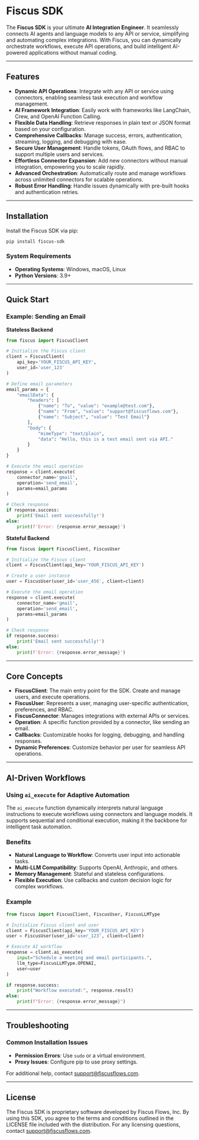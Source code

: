 # Fiscus SDK

The **Fiscus SDK** is your ultimate **AI Integration Engineer**. It seamlessly connects AI agents and language models to any API or service, simplifying and automating complex integrations. With Fiscus, you can dynamically orchestrate workflows, execute API operations, and build intelligent AI-powered applications without manual coding.

---

## Features

- **Dynamic API Operations**: Integrate with any API or service using connectors, enabling seamless task execution and workflow management.
- **AI Framework Integration**: Easily work with frameworks like LangChain, Crew, and OpenAI Function Calling.
- **Flexible Data Handling**: Retrieve responses in plain text or JSON format based on your configuration.
- **Comprehensive Callbacks**: Manage success, errors, authentication, streaming, logging, and debugging with ease.
- **Secure User Management**: Handle tokens, OAuth flows, and RBAC to support multiple users and services.
- **Effortless Connector Expansion**: Add new connectors without manual integration, empowering you to scale rapidly.
- **Advanced Orchestration**: Automatically route and manage workflows across unlimited connectors for scalable operations.
- **Robust Error Handling**: Handle issues dynamically with pre-built hooks and authentication retries.

---

## Installation

Install the Fiscus SDK via pip:

```
pip install fiscus-sdk
```

### System Requirements

- **Operating Systems**: Windows, macOS, Linux
- **Python Versions**: 3.9+

---

## Quick Start

### Example: Sending an Email

**Stateless Backend**

```python
from fiscus import FiscusClient

# Initialize the Fiscus client
client = FiscusClient(
	api_key='YOUR_FISCUS_API_KEY',
	user_id='user_123'
)

# Define email parameters
email_params = {
	"emailData": {
		"headers": [
			{"name": "To", "value": "example@test.com"},
			{"name": "From", "value": "support@fiscusflows.com"},
			{"name": "Subject", "value": "Test Email"}
		],
		"body": {
			"mimeType": "text/plain",
			"data": "Hello, this is a test email sent via API."
		}
	}
}

# Execute the email operation
response = client.execute(
	connector_name='gmail',
	operation='send_email',
	params=email_params
)

# Check response
if response.success:
    print('Email sent successfully!')
else:
    print(f'Error: {response.error_message}')
```

**Stateful Backend**

```python
from fiscus import FiscusClient, FiscusUser

# Initialize the Fiscus client
client = FiscusClient(api_key='YOUR_FISCUS_API_KEY')

# Create a user instance
user = FiscusUser(user_id='user_456', client=client)

# Execute the email operation
response = client.execute(
	connector_name='gmail',
	operation='send_email',
	params=email_params
)

# Check response
if response.success:
    print('Email sent successfully!')
else:
    print(f'Error: {response.error_message}')
```

---

## Core Concepts

- **FiscusClient**: The main entry point for the SDK. Create and manage users, and execute operations.
- **FiscusUser**: Represents a user, managing user-specific authentication, preferences, and RBAC.
- **FiscusConnector**: Manages integrations with external APIs or services.
- **Operation**: A specific function provided by a connector, like sending an email.
- **Callbacks**: Customizable hooks for logging, debugging, and handling responses.
- **Dynamic Preferences**: Customize behavior per user for seamless API operations.

---

## AI-Driven Workflows

### Using `ai_execute` for Adaptive Automation

The `ai_execute` function dynamically interprets natural language instructions to execute workflows using connectors and language models. It supports sequential and conditional execution, making it the backbone for intelligent task automation.

### Benefits

- **Natural Language to Workflow**: Converts user input into actionable tasks.
- **Multi-LLM Compatibility**: Supports OpenAI, Anthropic, and others.
- **Memory Management**: Stateful and stateless configurations.
- **Flexible Execution**: Use callbacks and custom decision logic for complex workflows.

### Example

```python
from fiscus import FiscusClient, FiscusUser, FiscusLLMType

# Initialize Fiscus client and user
client = FiscusClient(api_key='YOUR_FISCUS_API_KEY')
user = FiscusUser(user_id='user_123', client=client)

# Execute AI workflow
response = client.ai_execute(
    input="Schedule a meeting and email participants.",
    llm_type=FiscusLLMType.OPENAI,
    user=user
)

if response.success:
    print("Workflow executed:", response.result)
else:
    print(f"Error: {response.error_message}")
```

---

## Troubleshooting

### Common Installation Issues

- **Permission Errors**: Use `sudo` or a virtual environment.
- **Proxy Issues**: Configure pip to use proxy settings.

For additional help, contact [support@fiscusflows.com](mailto:support@fiscusflows.com).

---

## License

The Fiscus SDK is proprietary software developed by Fiscus Flows, Inc. By using this SDK, you agree to the terms and conditions outlined in the LICENSE file included with the distribution. For any licensing questions, contact [support@fiscusflows.com](mailto:support@fiscusflows.com).
